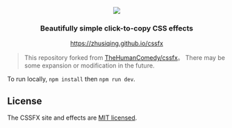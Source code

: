 <p align="center">
  <img src="https://i.loli.net/2020/05/02/nLAfPu43zeX6h8M.png" >
  <h3 align="center">Beautifully simple click-to-copy CSS effects</h3>
</p>
<p align="center">
  <a href="https://zhusiqing.github.io/cssfx"> https://zhusiqing.github.io/cssfx</a>
</p>

>This repository forked from [TheHumanComedy/cssfx](https://github.com/TheHumanComedy/cssfx)。 There may be some expansion or modification in the future.

To run locally, `npm install` then `npm run dev`.

## License

The CSSFX site and effects are [MIT licensed](LICENSE.md).
